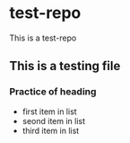 test-repo
=========

This is a test-repo

## This is a testing file
### Practice of heading

* first item in list
* seond item in list
* third item in list
